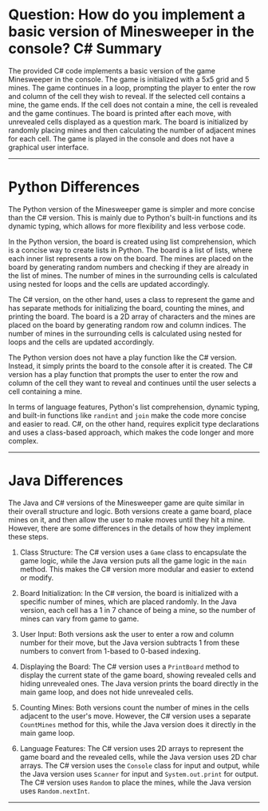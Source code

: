 # Question: How do you implement a basic version of Minesweeper in the console? C# Summary

The provided C# code implements a basic version of the game Minesweeper in the console. The game is initialized with a 5x5 grid and 5 mines. The game continues in a loop, prompting the player to enter the row and column of the cell they wish to reveal. If the selected cell contains a mine, the game ends. If the cell does not contain a mine, the cell is revealed and the game continues. The board is printed after each move, with unrevealed cells displayed as a question mark. The board is initialized by randomly placing mines and then calculating the number of adjacent mines for each cell. The game is played in the console and does not have a graphical user interface.

---

# Python Differences

The Python version of the Minesweeper game is simpler and more concise than the C# version. This is mainly due to Python's built-in functions and its dynamic typing, which allows for more flexibility and less verbose code.

In the Python version, the board is created using list comprehension, which is a concise way to create lists in Python. The board is a list of lists, where each inner list represents a row on the board. The mines are placed on the board by generating random numbers and checking if they are already in the list of mines. The number of mines in the surrounding cells is calculated using nested for loops and the cells are updated accordingly.

The C# version, on the other hand, uses a class to represent the game and has separate methods for initializing the board, counting the mines, and printing the board. The board is a 2D array of characters and the mines are placed on the board by generating random row and column indices. The number of mines in the surrounding cells is calculated using nested for loops and the cells are updated accordingly.

The Python version does not have a play function like the C# version. Instead, it simply prints the board to the console after it is created. The C# version has a play function that prompts the user to enter the row and column of the cell they want to reveal and continues until the user selects a cell containing a mine.

In terms of language features, Python's list comprehension, dynamic typing, and built-in functions like `randint` and `join` make the code more concise and easier to read. C#, on the other hand, requires explicit type declarations and uses a class-based approach, which makes the code longer and more complex.

---

# Java Differences

The Java and C# versions of the Minesweeper game are quite similar in their overall structure and logic. Both versions create a game board, place mines on it, and then allow the user to make moves until they hit a mine. However, there are some differences in the details of how they implement these steps.

1. Class Structure: The C# version uses a `Game` class to encapsulate the game logic, while the Java version puts all the game logic in the `main` method. This makes the C# version more modular and easier to extend or modify.

2. Board Initialization: In the C# version, the board is initialized with a specific number of mines, which are placed randomly. In the Java version, each cell has a 1 in 7 chance of being a mine, so the number of mines can vary from game to game.

3. User Input: Both versions ask the user to enter a row and column number for their move, but the Java version subtracts 1 from these numbers to convert from 1-based to 0-based indexing.

4. Displaying the Board: The C# version uses a `PrintBoard` method to display the current state of the game board, showing revealed cells and hiding unrevealed ones. The Java version prints the board directly in the main game loop, and does not hide unrevealed cells.

5. Counting Mines: Both versions count the number of mines in the cells adjacent to the user's move. However, the C# version uses a separate `CountMines` method for this, while the Java version does it directly in the main game loop.

6. Language Features: The C# version uses 2D arrays to represent the game board and the revealed cells, while the Java version uses 2D char arrays. The C# version uses the `Console` class for input and output, while the Java version uses `Scanner` for input and `System.out.print` for output. The C# version uses `Random` to place the mines, while the Java version uses `Random.nextInt`.

---
